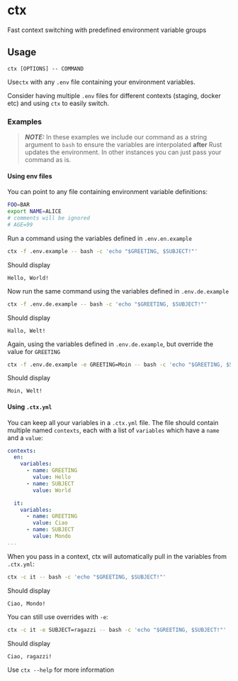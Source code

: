 # ctx

Fast context switching with predefined environment variable groups

## Usage

```
ctx [OPTIONS] -- COMMAND
```

Use`ctx` with any `.env` file containing your environment variables.

Consider having multiple `.env` files for different contexts (staging, docker etc) and using `ctx` to easily switch.

### Examples
> **_NOTE:_**  In these examples we include our command as a string argument to `bash` to ensure the variables are interpolated **after** Rust updates the environment. In other instances you can just pass your command as is.

#### Using env files
You can point to any file containing environment variable definitions:
```bash
FOO=BAR
export NAME=ALICE
# comments will be ignored
# AGE=99
```

Run a command using the variables defined in `.env.en.example`
```bash
ctx -f .env.example -- bash -c 'echo "$GREETING, $SUBJECT!"'
```
Should display
```
Hello, World!
```

Now run the same command using the variables defined in `.env.de.example`
```bash
ctx -f .env.de.example -- bash -c 'echo "$GREETING, $SUBJECT!"'
```
Should display
```
Hallo, Welt!
```

Again, using the variables defined in `.env.de.example`, but override the value for `GREETING`
```bash
ctx -f .env.de.example -e GREETING=Moin -- bash -c 'echo "$GREETING, $SUBJECT!"'
```
Should display
```
Moin, Welt!
```

#### Using `.ctx.yml`
You can keep all your variables in a `.ctx.yml` file. The file should contain multiple named `contexts`, each with a list of `variables` which have a `name` and a `value`:

```yaml
contexts:
  en:
    variables:
      - name: GREETING
        value: Hello
      - name: SUBJECT
        value: World

  it:
    variables:
      - name: GREETING
        value: Ciao
      - name: SUBJECT
        value: Mondo
...
```
When you pass in a context, ctx will automatically pull in the variables from `.ctx.yml`:
```bash
ctx -c it -- bash -c 'echo "$GREETING, $SUBJECT!"'
```
Should display
```
Ciao, Mondo!
```
You can still use overrides with `-e`:
```bash
ctx -c it -e SUBJECT=ragazzi -- bash -c 'echo "$GREETING, $SUBJECT!"'
```
Should display
```
Ciao, ragazzi!
```

Use `ctx --help` for more information

